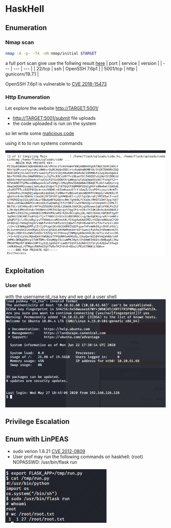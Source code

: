 # HaskHell

## Enumeration

### Nmap scan

```bash
nmap -A -p- -T4 -oN nmap/initial $TARGET
```

a full port scan give use the follwing result [here](/nmap/all_port)
| port | service | version |
| --- | --- | --- |
| 22/tcp  | ssh |  OpenSSH 7.6p1 |
| 5001/tcp | http | gunicorn/19.7.1 |

OpenSSH 7.6p1 is vulnerable to [CVE 2018-15473](https://www.exploit-db.com/exploits/45210)

### Http Enumeration

Let explore the website <http://TARGET:5001/>

- <http://TARGET:5001/submit> file uploads
- the code uploaded is run on the system

so let write some [malicious code](code.hs)

using it to to run systems commands

![id_rsa](finding/id_rsa.png)

## Exploitation

### User shell

with the username:id_rsa key and we got a user shell
![user shell](finding/user-shell.png)

## Privilege Escalation

## Enum with LinPEAS

- sudo verion 1.8.21 [CVE 2012-0809](https://www.exploit-db.com/exploits/25134)
- User prof may run the following commands on haskhell:
    (root) NOPASSWD: /usr/bin/flask run

![root shell](finding/root-shell.png)
